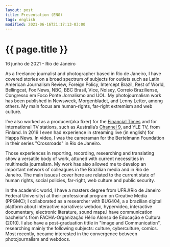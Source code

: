 ```yaml
---
layout: post
title: Presentation (ENG)
tags: english
modified: 2021-06-16T21:17:13-03:00
---
```


{{ page.title }}
================

<p class="meta">16 junho de 2021 - Rio de Janeiro </p>

As a freelance journalist and photographer based in Rio de Janeiro, I have covered stories on a broad spectrum of subjects for outlets such as  Latin American Journalism Review, Foreign Policy, Intercept Brazil, Rest of World, Bellingcat, Fox News, NBC, BBC Brasil, Vice, Noisey, Correio Braziliense, Congresso em Foco Ponte Jornalismo and UOL. My photojournalism work has been published in Newsweek, Morgenbladet, and Lenny Letter, among others. My main focus are human-rights, far-right extremism and web culture.

I’ve also worked as a producer(aka fixer) for the [Financial Times](https://www.ft.com/content/6dfd75c9-579e-445c-82af-2e7c3cb16f9a) and for international TV stations, such as Australia’s [Channel 9](https://leocoelho-jor.github.io/2021/02/18/Channel9.html), and YLE TV, from Finland. In 2019 I even had experience in streaming live (in english) for Happs News. In video, I was the cameraman for the Bertelmann Foundation in their series "Crossroads" in Rio de Janeiro.

Those experiences in reporting, recording, researching and translating show a versatile body of work, attuned with current necessities in multimedia journalism. My work has also allowed me to develop an important network of colleagues in the Brazilian media and in Rio de Janeiro. The main issues I cover here are related to the current state of human rights, social policies, far-right, web culture and public security.

In the academic world, I have a masters degree from UFRJ(Rio de Janeiro Federal University) at their professional program on Creative Media (PPGMC); I collaborated as a researcher with BUG404, a a brazilian digital platform about interactive narratives: webdoc, hypervideo, interactive documentary, electronic literature, sound maps.I have communication bachelor's from FACHA-Organização Hélio Alonso de Educação e Cultura (2010). I also have a post-graduation tittle  in "Image and Communication", researching  mainly  the following subjects: culture, cyberculture, comics. Most recently, became interested in the convergence between photojournalism and webdocs.
